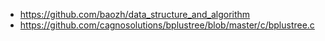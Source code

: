 * https://github.com/baozh/data_structure_and_algorithm
* https://github.com/cagnosolutions/bplustree/blob/master/c/bplustree.c
